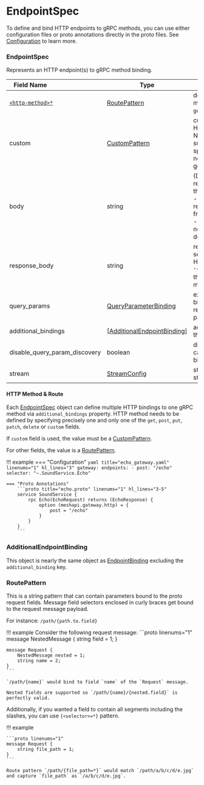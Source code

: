 # EndpointSpec

To define and bind HTTP endpoints to gRPC methods, you can use
either configuration files or proto annotations directly in the proto files.
See [Configuration](/grpc-api-gateway/reference/configuration) to learn more.

### EndpointSpec

Represents an HTTP endpoint(s) to gRPC method binding.

| <div style="width:110px">Field Name</div> | Type | Description |
| --- | --- | --- |
| [`<http-method>*`](#http-method-route) | [RoutePattern](#routepattern) | defines route for an HTTP method, method name can be `get`, `post`, `put`, `delete` or `patch`. |
| custom | [CustomPattern](#routepattern) | custom can be used for custom HTTP methods.<br>Not all HTTP methods are supported in OpenAPI specification, however and will not be included in the generated OpenAPI document.</br> |
| body | string | (Default: `''`)<br>request message field selector that will be read via HTTP body.</br>- `'*'` indicates that the entire request message gets decoded from the body.<br>- An empty string indicates that no part of the request gets decoded from the body.</br> |
| response_body | string | response message field selector that will be written to HTTP response.<br>`'*'` or an empty string indicates that the entire response message gets encoded.</br> |
| query_params | [QueryParameterBinding](#routepattern) | explicit query parameter bindings that can be used to rename or ignore query parameters. |
| additional_bindings | \[[AdditionalEndpointBinding](#routepattern)\] | additional HTTP bindings for the same gRPC method. |
| disable_query_param_discovery | boolean | disable_query_param_discovery can be used to avoid auto binding query parameters. |
| stream | [StreamConfig](#routepattern) | stream holds configurations for streaming methods. |

#### HTTP Method & Route

Each [EndpointSpec](#endpointspec) object can define multiple HTTP bindings to
one gRPC method via `additional_bindings` property.
HTTP method needs to be defined by specifying precisely one and only one of the
`get`, `post`, `put`, `patch`, `delete` or `custom` fields.

If `custom` field is used, the value must be a [CustomPattern](#custompattern).

For other fields, the value is a [RoutePattern](#routepattern).

!!! example
    === "Configuration"
        ```yaml title="echo_gateway.yaml" linenums="1" hl_lines="3"
        gateway:
          endpoints:
            - post: "/echo"
              selector: "~.SoundService.Echo"
        ```

    === "Proto Annotations"
        ```proto title="echo.proto" linenums="1" hl_lines="3-5"
        service SoundService {
            rpc Echo(EchoRequest) returns (EchoResponse) {
                option (meshapi.gateway.http) = {
                    post = "/echo"
                }
            }
        }
        ```

### AdditionalEndpointBinding

This object is nearly the same object as [EndpointBinding](#endpointspec_1) excluding the `additional_binding` key.

### RoutePattern

This is a string pattern that can contain parameters bound to the proto request fields. Message field selectors enclosed in curly braces get bound to the request message payload.

For instance:
`/path/{path.to.field}`

!!! example
    Consider the following request message:
    ```proto linenums="1"
    message NestedMessage {
        string field = 1;
    }

    message Request {
        NestedMessage nested = 1;
        string name = 2;
    }
    ```

    `/path/{name}` would bind to field `name` of the `Request` message.

    Nested fields are supported so `/path/{name}/{nested.field}` is perfectly valid.


Additionally, if you wanted a field to contain all segments including the slashes, you can use `{<selector>=*}` pattern.

!!! example

    ```proto linenums="1"
    message Request {
        string file_path = 1;
    }
    ```

    Route pattern `/path/{file_path=*}` would match `/path/a/b/c/d/e.jpg` and capture `file_path` as `/a/b/c/d/e.jpg`.
